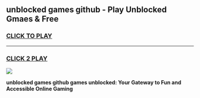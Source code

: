 
## unblocked games github - Play Unblocked Gmaes & Free
<h3>
<a href="https://premium.freeplayer.one?title=unblocked_games_github&ref=19F">CLICK TO PLAY</a></h3>
<hr>

<h3>
<a href="https://premium.freeplayer.one?title=unblocked_games_github&ref=19F">CLICK 2 PLAY</a>
  
</h3>

<a href="https://premium.freeplayer.one?title=unblocked_games_github&ref=19F/"><img src="https://clearcache.store/games.png"></a>


**unblocked games github games unblocked: Your Gateway to Fun and Accessible Online Gaming**
